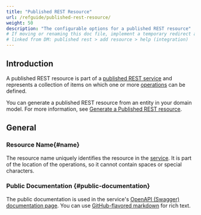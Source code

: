 ```yaml
---
title: "Published REST Resource"
url: /refguide/published-rest-resource/
weight: 50
description: "The configurable options for a published REST resource"
# If moving or renaming this doc file, implement a temporary redirect and let the respective team know they should update the URL in the product. See Mapping to Products for more details.
# linked from DM: published rest > add resource > help (integration)
---
```


## Introduction

A published REST resource is part of a [published REST service](/refguide/published-rest-service/) and represents a collection of items on which one or more [operations](/refguide/published-rest-operation/) can be defined.

You can generate a published REST resource from an entity in your domain model. For more information, see [Generate a Published REST resource](/refguide/generate-rest-resource/).

## General

### Resource Name{#name}

The resource name uniquely identifies the resource in the [service](/refguide/published-rest-service/). It is part of the location of the operations, so it cannot contain spaces or special characters.

### Public Documentation {#public-documentation}

The public documentation is used in the service's [OpenAPI (Swagger) documentation page](/refguide/published-rest-services/#interactive-documentation). You can use [GitHub-flavored markdown](/refguide/gfm-syntax/) for rich text.
